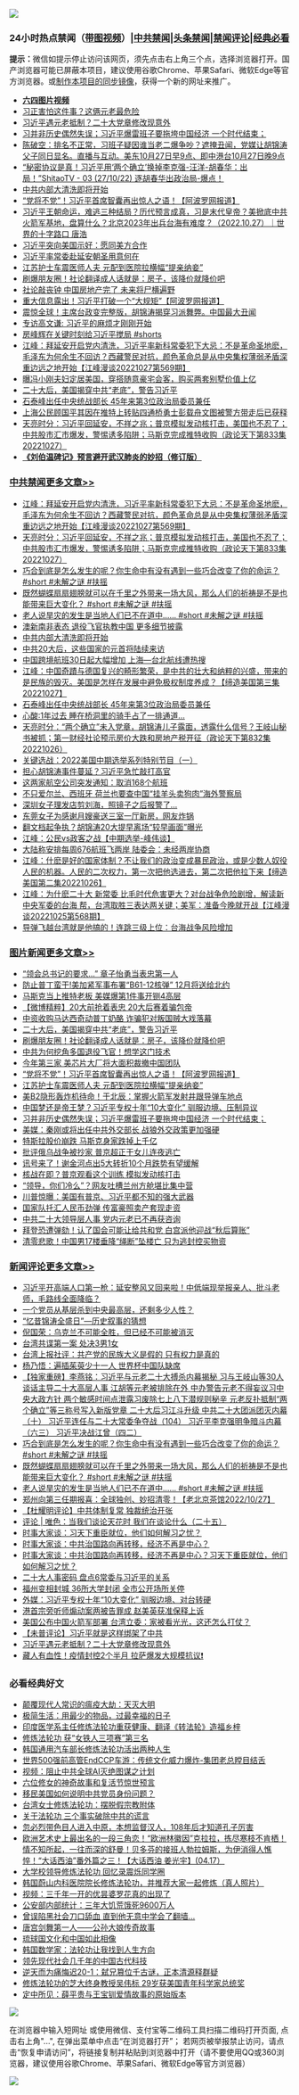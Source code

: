 ![](https://raw.githubusercontent.com/jsvpn/jsproxy/dev/64photo/fqnews-qr.jpg)

<div id="tt">
<h3>24小时热点禁闻（<a href="https://aaa.v2dns.tk/?QAjUl=BgRp5UNKRn&T5Vk=fPVH&Q59Ab=WxGE" target="_blank">带图视频</a>）|<a href="#%E4%B8%AD%E5%85%B1%E7%A6%81%E9%97%BB%E6%9B%B4%E5%A4%9A%E6%96%87%E7%AB%A0">中共禁闻</a>|<a href="#%E5%9B%BE%E7%89%87%E6%96%B0%E9%97%BB%E6%9B%B4%E5%A4%9A%E6%96%87%E7%AB%A0">头条禁闻</a>|<a href="#%E6%96%B0%E9%97%BB%E8%AF%84%E8%AE%BA%E6%9B%B4%E5%A4%9A%E6%96%87%E7%AB%A0">禁闻评论|<a href="#%E5%BF%85%E7%9C%8B%E7%BB%8F%E5%85%B8%E5%A5%BD%E6%96%87">经典必看</a></h3>
<div><b>提示：</b>微信如提示停止访问该网页，须先点击右上角三个点，选择浏览器打开。国产浏览器可能已屏蔽本项目，建议使用谷歌Chrome、苹果Safari、微软Edge等官方浏览器。或<a href="%E5%88%B6%E4%BD%9Cgit%E7%A6%81%E9%97%BB%E9%95%9C%E5%83%8F.md">制作本项目的同步镜像</a>，获得一个新的网址来推广。</div>
<ul>
<li><b><a href="http://d2.v2rss.gq/64.mp4" target="_blank">六四图片视频</a></b></li>
<li><a href="/baitai/20221027/1803003.md">习正害怕这件事？这俩元老最危险</a></li>
<li><a href="/comments/20221027/1802992.md">习近平遇元老抵制？二十大党章修改现意外</a></li>
<li><a href="/topimagenews/20221027/1802978.md">习并非历史偶然失误；习近平爆雷班子要拖垮中国经济 一个时代结束；</a></li>
<li><a href="/sohnews/20221027/1802988.md">陈破空：排名不正常，习班子疑因谁当老二爆争吵？遮掩丑闻，党媒让胡锦涛父子同日显名。直播与互动。美东10月27日早9点、即中港台10月27日晚9点</a></li>
<li><a href="/sohnews/20221028/1803114.md">“秘密协议是真！习近平用‘两个确立’换掉李克强-汪洋-胡春华：出局！”ShitaoTV - 03 (27/10/22) 逐胡春华出政治局-爆点！</a></li>
<li><a href="/cbnews/20221028/1803111.md">中共内部大清洗即将开始</a></li>
<li><a href="/topimagenews/20221027/1803078.md">“党将不党”！习近平首席智囊再出惊人之语！【阿波罗网报道】</a></li>
<li><a href="/sohnews/20221027/1802981.md">习近平王朝命运，难逃三种结局？历代预言成真，习是末代皇帝？美掀底中共火箭军基地，盘算什么？北京2023年出兵台海有难度？（2022.10.27）｜世界的十字路口 唐浩</a></li>
<li><a href="/comments/20221027/1802990.md">习近平突向美国示好：愿同美方合作</a></li>
<li><a href="/headline/20221028/1803197.md">习近平率常委赴延安朝圣用意何在</a></li>
<li><a href="/topimagenews/20221027/1803077.md">江苏护士车震医师人夫 元配到医院拉横幅“提亲纳妾”</a></li>
<li><a href="/topimagenews/20221028/1803205.md">刷爆朋友圈！社论翻译成人话就是：房子，该降价就降价吧</a></li>
<li><a href="/baitai/20221028/1803164.md">社论敲丧钟 中国房地产完了 未来将尸横遍野</a></li>
<li><a href="/cnnews/20221027/1803052.md">重大信息露出！习近平打破一个“大规矩”【阿波罗网报道】</a></li>
<li><a href="/sohnews/20221028/1803117.md">震惊全球！主席台政变完整版，胡锦涛揭穿习派舞弊。中国最大丑闻</a></li>
<li><a href="/headline/20221028/1803175.md">专访高文谦: 习近平的麻烦才刚刚开始</a></li>
<li><a href="/sohnews/20221028/1803168.md">房峰辉在关键时刻给习近平搅局 #shorts</a></li>
<li><a href="/cbnews/20221028/1803338.md">江峰：拜延安开启党内清洗，习近平率新科常委犯下大忌：不是革命圣地麽，毛泽东为何余生不回访？西藏警民对抗，颜色革命总是从中央集权薄弱矛盾深重边远之地开始【江峰漫谈20221027第569期】</a></li>
<li><a href="/yule/20221028/1803245.md">曝冯小刚夫妇定居美国，穿搭随意豪宅会客，购买两套别墅价值上亿</a></li>
<li><a href="/topimagenews/20221028/1803318.md">二十大后，美国揭穿中共“老底”，警告习近平</a></li>
<li><a href="/cbnews/20221027/1803060.md">石泰峰出任中央统战部长 45年来第3位政治局委员兼任</a></li>
<li><a href="/weiquan/20221027/1803005.md">上海公民顾国平其因在推特上转贴四通桥勇士彭载舟文图被警方带走后已获释</a></li>
<li><a href="/cbnews/20221028/1803251.md">天亮时分：习近平回延安，不祥之兆；普京模拟发动核打击，美国也不忍了；中共股市汇市爆发，警惕诱多陷阱；马斯克完成推特收购（政论天下第833集 20221027）</a></li>
<li><b><a href="/comments/20200207/1272816.md" target="_blank">《刘伯温碑记》预言避开武汉肺炎的妙招（修订版）</a></b></li>
</ul>
</div>

<div class="catlist">
<h3><a href="/cbnews/" target="_blank">中共禁闻</a><span><a href="/cbnews/" target="_blank" rel="nofollow">更多文章>></a></span></h3>
<ul>
<li><a href="/cbnews/20221028/1803338.md" target="_blank">江峰：拜延安开启党内清洗，习近平率新科常委犯下大忌：不是革命圣地麽，毛泽东为何余生不回访？西藏警民对抗，颜色革命总是从中央集权薄弱矛盾深重边远之地开始【江峰漫谈20221027第569期】</a></li>
<li><a href="/cbnews/20221028/1803251.md" target="_blank">天亮时分：习近平回延安，不祥之兆；普京模拟发动核打击，美国也不忍了；中共股市汇市爆发，警惕诱多陷阱；马斯克完成推特收购（政论天下第833集 20221027）</a></li>
<li><a href="/comments/20221028/1803214.md" target="_blank">巧合到底是怎么发生的呢？你生命中有没有遇到一些巧合改变了你的命运？ #short #未解之谜 #扶摇</a></li>
<li><a href="/comments/20221028/1803213.md" target="_blank">既然蝴蝶扇扇翅膀就可以在千里之外带来一场大风，那么人们的祈祷是不是也能带来巨大变化？ #short #未解之谜 #扶摇</a></li>
<li><a href="/comments/20221028/1803212.md" target="_blank">老人说旱灾的发生是当地人们已不在道中…… #short #未解之谜 #扶摇</a></li>
<li><a href="/cbnews/20221028/1803156.md" target="_blank">澳新南非表态 退役飞官执教中国 更多细节披露</a></li>
<li><a href="/cbnews/20221028/1803111.md" target="_blank">中共内部大清洗即将开始</a></li>
<li><a href="/cbnews/20221028/1803091.md" target="_blank">中共20大后，这些国家的元首将陆续来访</a></li>
<li><a href="/cbnews/20221028/1803088.md" target="_blank">中国跨境航班30日起大幅增加 上海—台北航线遭热搜</a></li>
<li><a href="/cbnews/20221027/1803087.md" target="_blank">江峰：中国奇蹟与德国复兴的畸形繁荣，是中共的壮大和纳粹的兴盛，带来的是民族的毁灭。美国是怎样在发展中避免极权制度养成？【缔造美国第三集20221027】</a></li>
<li><a href="/cbnews/20221027/1803060.md" target="_blank">石泰峰出任中央统战部长 45年来第3位政治局委员兼任</a></li>
<li><a href="/cbnews/20221027/1802894.md" target="_blank">心酸:1年过去 睡在桥洞里的骑手占了一排通道…</a></li>
<li><a href="/cbnews/20221027/1802741.md" target="_blank">天亮时分：“两个确立”未入党章，胡锦涛儿子露面，透露什么信号？王岐山秘书被抓；第一财经社论预示房价大跌和房地产税开征（政论天下第832集 20221026）</a></li>
<li><a href="/comments/20221027/1802691.md" target="_blank">关键选战：2022美国中期选举系列特别节目（一）</a></li>
<li><a href="/cbnews/20221027/1802645.md" target="_blank">担心胡锦涛事件蔓延？习近平急忙敲打高官</a></li>
<li><a href="/cbnews/20221027/1802611.md" target="_blank">这两家航空公司突发通知：取消168个航班</a></li>
<li><a href="/cbnews/20221027/1802598.md" target="_blank">不只爱尔兰、西班牙 荷兰也要查中国“挂羊头卖狗肉”海外警察局</a></li>
<li><a href="/cbnews/20221027/1802597.md" target="_blank">深圳女子理发店剪刘海，照镜子之后报警了…</a></li>
<li><a href="/cbnews/20221027/1802596.md" target="_blank">东莞女子为感谢月嫂豪送三室一厅新房，网友炸锅</a></li>
<li><a href="/cbnews/20221027/1802581.md" target="_blank">翻文档起争执？胡锦涛20大提早离场“较早画面”曝光</a></li>
<li><a href="/cbnews/20221027/1802580.md" target="_blank">江峰：公民vs政客之战【中期选举-峰伟谈】</a></li>
<li><a href="/cbnews/20221026/1802571.md" target="_blank">大陆称安排每周676航班飞两岸 陆委会：未经两岸协商</a></li>
<li><a href="/cbnews/20221026/1802565.md" target="_blank">江峰：什麽是好的国家体制？不让我们的政治变成暴民政治，或是少数人奴役人民的机器。人民的二次权力，第一次把他选进去，第二次把他拉下来【缔造美国第二集20221026】</a></li>
<li><a href="/cbnews/20221026/1802377.md" target="_blank">江峰：为什麽二十大 新常委 比毛时代危害更大？对台战争危险剧增，解读新中央军委的台海 帮，台湾取胜三表达两关键；美军：准备今晚就开战【江峰漫谈20221025第568期】</a></li>
<li><a href="/cbnews/20221026/1802368.md" target="_blank">导弹飞越台湾就是他搞的！连跳三级上位：台海战争风险增加</a></li>

</ul>
</div>
<div class="catlist">
<h3><a href="/topimagenews/" target="_blank">图片新闻</a><span><a href="/topimagenews/" target="_blank" rel="nofollow">更多文章>></a></span></h3>
<ul>
<li><a href="/topimagenews/20221028/1803436.md" target="_blank">“领会总书记的要求…” 章子怡勇当表忠第一人</a></li>
<li><a href="/topimagenews/20221028/1803407.md" target="_blank">防止普丁蛮干!美加紧军事布署“B61-12核弹” 12月将送给北约</a></li>
<li><a href="/topimagenews/20221028/1803340.md" target="_blank">马斯克当上推特老板 美媒爆第1件事开铡4高层</a></li>
<li><a href="/topimagenews/20221028/1803339.md" target="_blank">【微博精粹】20大前抢着表忠 20大后赛着骗包帝</a></li>
<li><a href="/topimagenews/20221028/1803319.md" target="_blank">中资收购马达西奇动普丁奶酪 诈骗犯对叛国贼大戏落幕</a></li>
<li><a href="/topimagenews/20221028/1803318.md" target="_blank">二十大后，美国揭穿中共“老底”，警告习近平</a></li>
<li><a href="/topimagenews/20221028/1803205.md" target="_blank">刷爆朋友圈！社论翻译成人话就是：房子，该降价就降价吧</a></li>
<li><a href="/topimagenews/20221028/1803141.md" target="_blank">中共为何挖角多国退役飞官！想学这门技术</a></li>
<li><a href="/topimagenews/20221028/1803118.md" target="_blank">今年第三家 美芯片大厂将大面积裁撤中国团队</a></li>
<li><a href="/topimagenews/20221027/1803078.md" target="_blank">“党将不党”！习近平首席智囊再出惊人之语！【阿波罗网报道】</a></li>
<li><a href="/topimagenews/20221027/1803077.md" target="_blank">江苏护士车震医师人夫 元配到医院拉横幅“提亲纳妾”</a></li>
<li><a href="/topimagenews/20221027/1803047.md" target="_blank">美B2隐形轰炸机待命！于北辰：掌握火箭军发射井跟导弹车地点</a></li>
<li><a href="/topimagenews/20221027/1803046.md" target="_blank">中国梦还是帝王梦？习近平专权十年“10大变化” 驯服边境、压制异议</a></li>
<li><a href="/topimagenews/20221027/1802978.md" target="_blank">习并非历史偶然失误；习近平爆雷班子要拖垮中国经济 一个时代结束；</a></li>
<li><a href="/topimagenews/20221027/1802969.md" target="_blank">美媒：秦刚或将出任中共外交部长 战狼外交政策更加强硬</a></li>
<li><a href="/topimagenews/20221027/1802929.md" target="_blank">特斯拉股价崩跌 马斯克身家跌掉上千亿</a></li>
<li><a href="/topimagenews/20221027/1802893.md" target="_blank">批评俄乌战争被抄家 普京超正干女儿连夜逃亡</a></li>
<li><a href="/topimagenews/20221027/1802887.md" target="_blank">讯号来了！谢金河点出5大转折10个月跌势有望缓解</a></li>
<li><a href="/topimagenews/20221027/1802849.md" target="_blank">核战在即？普京观看这个训练 模拟发动核打击</a></li>
<li><a href="/topimagenews/20221027/1802830.md" target="_blank">“领导，你们冷么”？网友吐槽兰州方舱堪比集中营</a></li>
<li><a href="/topimagenews/20221027/1802628.md" target="_blank">川普惊曝：美国有普京、习近平都不知的强大武器</a></li>
<li><a href="/topimagenews/20221027/1802595.md" target="_blank">国家队托汇人民币劲弹 传富豪照卖产套现走资</a></li>
<li><a href="/topimagenews/20221026/1802570.md" target="_blank">中共二十大领导层人事 党内元老已不再获咨询</a></li>
<li><a href="/topimagenews/20221026/1802536.md" target="_blank">拜登恐遭弹劾！认了国会可能让给共和党 白宫派他迎战“秋后算账”</a></li>
<li><a href="/topimagenews/20221026/1802535.md" target="_blank">清零悲歌！中国男17楼垂降“绳断”坠楼亡 只为逃封控买物资</a></li>

</ul>
</div>
<div class="catlist">
<h3><a href="/comments/" target="_blank">新闻评论</a><span><a href="/comments/" target="_blank" rel="nofollow">更多文章>></a></span></h3>
<ul>
<li><a href="/comments/20221028/1803359.md" target="_blank">习近平开高端人口第一枪：延安整风又回来啦！中低端现举报亲人、批斗老师，毛路线全面降临？</a></li>
<li><a href="/comments/20221028/1803351.md" target="_blank">一个党员从基层杀到中央最高层，还剩多少人性？</a></li>
<li><a href="/comments/20221028/1803350.md" target="_blank">“忆昔锦涛全盛日”—历史叙事的猜想</a></li>
<li><a href="/comments/20221028/1803349.md" target="_blank">倪国荣：乌克兰不可能全胜，但已经不可能被消灭</a></li>
<li><a href="/comments/20221028/1803310.md" target="_blank">台湾共谍第一案 处决3男1女</a></li>
<li><a href="/comments/20221028/1803296.md" target="_blank">台湾上报社评：共产党的民族大义是假的 只有权力是真的</a></li>
<li><a href="/comments/20221028/1803268.md" target="_blank">杨乃悟：遍插茱萸少十一人 世界杯中国队缺席</a></li>
<li><a href="/comments/20221028/1803248.md" target="_blank">【独家重磅】李燕铭：习近平与元老二十大搏杀内幕揭秘 习与王岐山等30人谈话主导二十大高层人事 江胡等元老被排除在外 中办警告元老不得妄议习中央大政方针 两个敏感时间点泄露习废除七上八下潜规则秘辛 元老反扑抵制“两个确立”等三称号写入新版党章 二十大后习江斗升级 中共二十大团派团灭内幕（十） 习近平连任与二十大常委争夺战（104） 习近平李克强明争暗斗内幕（六三） 习近平决战江曾（四二）</a></li>
<li><a href="/comments/20221028/1803214.md" target="_blank">巧合到底是怎么发生的呢？你生命中有没有遇到一些巧合改变了你的命运？ #short #未解之谜 #扶摇</a></li>
<li><a href="/comments/20221028/1803213.md" target="_blank">既然蝴蝶扇扇翅膀就可以在千里之外带来一场大风，那么人们的祈祷是不是也能带来巨大变化？ #short #未解之谜 #扶摇</a></li>
<li><a href="/comments/20221028/1803212.md" target="_blank">老人说旱灾的发生是当地人们已不在道中…… #short #未解之谜 #扶摇</a></li>
<li><a href="/comments/20221028/1803155.md" target="_blank">郑州向第三任期报喜：全球独创、妙招清零！【老北京茶馆2022/10/27】</a></li>
<li><a href="/comments/20221028/1803132.md" target="_blank">【杜耀明评论】中共体制复常 独裁统治开张</a></li>
<li><a href="/comments/20221028/1803112.md" target="_blank">评论 | 唯色：当我们谈论天花时 我们在谈论什么（二十五）</a></li>
<li><a href="/comments/20221027/1803074.md" target="_blank">时事大家谈：习天下重臣就位，他们如何解习之忧？</a></li>
<li><a href="/comments/20221027/1803073.md" target="_blank">时事大家谈：中共治国路向再转移，经济不再是中心？</a></li>
<li><a href="/comments/20221027/1803057.md" target="_blank">时事大家谈：中共治国路向再转移，经济不再是中心？习天下重臣就位，他们如何解习之忧？</a></li>
<li><a href="/comments/20221027/1803033.md" target="_blank">二十大人事密码 盘点6常委与习近平的关系</a></li>
<li><a href="/comments/20221027/1803032.md" target="_blank">福州变相封城 36所大学封闭 全市公开场所关停</a></li>
<li><a href="/comments/20221027/1803030.md" target="_blank">外媒：习近平专权十年“10大变化” 驯服边境、对台转硬</a></li>
<li><a href="/comments/20221027/1803029.md" target="_blank">港首宗旁听师煽动案两被告罪成 赵美英获准保释上诉</a></li>
<li><a href="/comments/20221027/1803028.md" target="_blank">美国公布中国火箭军部署 台湾立委：家被看光光，这还怎么打仗？</a></li>
<li><a href="/comments/20221027/1803006.md" target="_blank">【未普评论】习近平就是这样绑架了中共</a></li>
<li><a href="/comments/20221027/1802992.md" target="_blank">习近平遇元老抵制？二十大党章修改现意外</a></li>
<li><a href="/comments/20221027/1802991.md" target="_blank">藏人有血性！疫情封控2个半月 拉萨爆发大规模抗议❗️</a></li>

</ul>
</div>

<div class="catlist">
<h3>必看经典好文</h3>
<ul>
<li><a href="/comments/20200619/783185.md" target="_blank">颠覆现代人常识的瘟疫大劫：天灭大明</a></li>
<li><a href="/comments/20221023/1801109.md" target="_blank">极简生活：用最少的物品，过最幸福的日子</a></li>
<li><a href="/comments/20220416/1720335.md" target="_blank">印度医学系主任修炼法轮功重获健康、翻译《转法轮》造福乡梓</a></li>
<li><a href="/comments/20210720/1514058.md" target="_blank">修炼法轮功 获“女铁人三项赛”第三名</a></li>
<li><a href="/cbnews/20220922/1787482.md" target="_blank">韩国通用汽车部长修炼法轮功活出两种人生</a></li>
<li><a href="/comments/20220728/1764121.md" target="_blank">世界500强前高管EndCCP车游：传统文化威力爆炸-集团老总瞠目结舌</a></li>
<li><a href="/comments/20201221/1451945.md" target="_blank">视频：阻止中共全球AI灭绝图谋之计划</a></li>
<li><a href="/tculture/20130420/118886.md" target="_blank">六位修女的神奇故事和复活节惊世预言</a></li>
<li><a href="/comments/20220819/1773759.md" target="_blank">移民美国如何说明中共党员身份问题？</a></li>
<li><a href="/cbnews/20200610/1342772.md" target="_blank">台湾女士修炼法轮功：摆脱假宗教附体</a></li>
<li><a href="/cbnews/20200703/1354907.md" target="_blank">关于法轮功 三个事实破除中共的谎言</a></li>
<li><a href="/comments/20220722/1761714.md" target="_blank">忽必烈带色目人进入中原，本想监督汉人，108年后才知道孔子厉害</a></li>
<li><a href="/bannedvideo/20210418/1528557.md" target="_blank">欧洲艺术史上最出名的一段三角恋！“欧洲林徽因”克拉拉，拣尽寒枝不肯栖！情不知所起，一往而深的舒曼！贝多芬的接班人勃拉姆斯，为伊消得人憔悴！“大话西油”番外篇之三！【大话西油 姜光宇】(04.17）</a></li>
<li><a href="/cbnews/20210517/1548104.md" target="_blank">大学校领导修炼法轮功 回忆录震烁同学圈</a></li>
<li><a href="/comments/20211216/1666206.md" target="_blank">韩国蔚山内科医院院长修炼法轮功，并推荐大家一起修炼（真人照片）</a></li>
<li><a href="/aomi/qiwen/20151223/484507.md" target="_blank">视频：三千年一开的优昙婆罗花真的出现了</a></li>
<li><a href="/comments/20200515/220430.md" target="_blank">公安部内部统计：三年大饥荒饿死9600万人</a></li>
<li><a href="/topimagenews/20200928/1404412.md" target="_blank">曾误陷黑社会刀口舔血 直到他无意中学会了翻墙&#8230;</a></li>
<li><a href="/comments/20220902/1779609.md" target="_blank">唐宫剑舞第一人——公孙大娘传奇故事</a></li>
<li><a href="/bannedvideo/20220411/1717515.md" target="_blank">琉球国文化和中国如此相像</a></li>
<li><a href="/comments/20220418/1721061.md" target="_blank">韩国数学家：法轮功让我找到人生方向</a></li>
<li><a href="/comments/20220329/1711799.md" target="_blank">领先现代社会几千年的中国古代科技</a></li>
<li><a href="/tculture/20190304/1091076.md" target="_blank">逆天而为痛悔迟20-1：弑兄篡位千古谜，正本清源释群疑</a></li>
<li><a href="/comments/20190517/1129285.md" target="_blank">修炼法轮功的芝大终身教授吴伟标 29岁获美国青年科学家总统奖</a></li>
<li><a href="/comments/20200616/1345658.md" target="_blank">定中所见：薛平贵与王宝钏爱情故事的原始版本</a></li>

</ul>
</div>

![](https://raw.githubusercontent.com/jsvpn/jsproxy/dev/64photo/fqnews-qr.jpg)

在浏览器中输入短网址 或使用微信、支付宝等二维码工具扫描二维码打开页面, 点击右上角"...", 在弹出菜单中点击“在浏览器打开”； 若网页被举报禁止访问，请点击“恢复申请访问”，将链接复制并粘贴到浏览器中打开（请不要使用QQ或360浏览器，建议使用谷歌Chrome、苹果Safari、微软Edge等官方浏览器）

![](https://raw.githubusercontent.com/jsvpn/jsproxy/dev/64photo/wx.jpg)